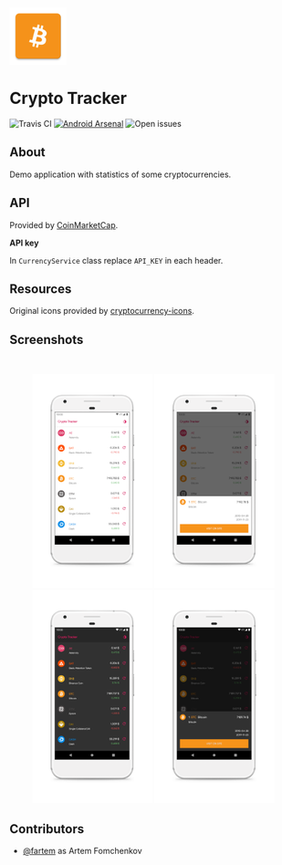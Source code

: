 <img src="media/ic_app.png" height="100px" />

Crypto Tracker
=======================

![Travis CI](https://img.shields.io/travis/fartem/crypto-tracker?style=flat-square)
[![Android Arsenal](https://img.shields.io/badge/Android%20Arsenal-site-brightgreen?style=flat-square)](https://android-arsenal.com/details/3/7955)
![Open issues](https://img.shields.io/github/issues-raw/fartem/crypto-tracker.svg?color=ff534a&style=flat-square)

About
-------------------

Demo application with statistics of some cryptocurrencies.

API
-------------------

Provided by [CoinMarketCap](https://pro.coinmarketcap.com).

__API key__

In `CurrencyService` class replace `API_KEY` in each header.

Resources
-------------------

Original icons provided by [cryptocurrency-icons](https://github.com/atomiclabs/cryptocurrency-icons).

Screenshots
-------------------

<br/>
<p align="center">
  <img src="media/screenshots/scr_01.png" width="210" />
  <img src="media/screenshots/scr_02.png" width="210" />
  <img src="media/screenshots/scr_03.png" width="210" />
  <img src="media/screenshots/scr_04.png" width="210" />
</p>

Contributors
-------------------

* [@fartem](https://github.com/fartem) as Artem Fomchenkov
